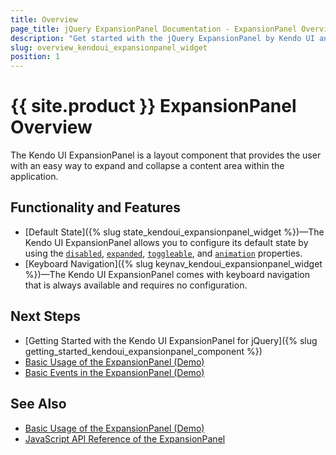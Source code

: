 ```yaml
---
title: Overview
page_title: jQuery ExpansionPanel Documentation - ExpansionPanel Overview
description: "Get started with the jQuery ExpansionPanel by Kendo UI and learn how to create, initialize, and enable the component."
slug: overview_kendoui_expansionpanel_widget
position: 1
---
```


# {{ site.product }} ExpansionPanel Overview

The Kendo UI ExpansionPanel is a layout component that provides the user with an easy way to expand and collapse  a content area within the application.

## Functionality and Features

* [Default State]({% slug state_kendoui_expansionpanel_widget %})&mdash;The Kendo UI ExpansionPanel allows you to configure its default state by using the [`disabled`](/api/javascript/ui/expansionpanel/configuration/disabled), [`expanded`](/api/javascript/ui/expansionpanel/configuration/expanded), [`toggleable`](/api/javascript/ui/expansionpanel/configuration/toggleable), and [`animation`](/api/javascript/ui/expansionpanel/configuration/animation) properties.
* [Keyboard Navigation]({% slug keynav_kendoui_expansionpanel_widget %})&mdash;The Kendo UI ExpansionPanel comes with keyboard navigation that is always available and requires no configuration.

## Next Steps

* [Getting Started with the Kendo UI ExpansionPanel for jQuery]({% slug getting_started_kendoui_expansionpanel_component %})
* [Basic Usage of the ExpansionPanel (Demo)](https://demos.telerik.com/kendo-ui/expansionpanel/index)
* [Basic Events in the ExpansionPanel (Demo)](https://demos.telerik.com/kendo-ui/expansionpanel/events)

## See Also

* [Basic Usage of the ExpansionPanel (Demo)](https://demos.telerik.com/kendo-ui/expanisonpanel/index)
* [JavaScript API Reference of the ExpansionPanel](/api/javascript/ui/expansionpanel)
